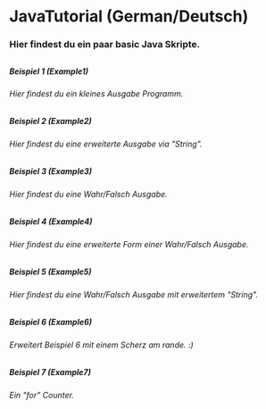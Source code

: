 # JavaTutorial (German/Deutsch)
### Hier findest du ein paar basic Java Skripte.
##
##### Beispiel 1 (Example1)
###### _Hier findest du ein kleines Ausgabe Programm._
##
##### Beispiel 2 (Example2)
###### _Hier findest du eine erweiterte Ausgabe via "String"._
##
##### Beispiel 3 (Example3)
###### _Hier findest du eine Wahr/Falsch Ausgabe._
##
##### Beispiel 4 (Example4)
###### _Hier findest du eine erweiterte Form einer Wahr/Falsch Ausgabe._
##
##### Beispiel 5 (Example5)
###### _Hier findest du eine Wahr/Falsch Ausgabe mit erweitertem "String"._
##
##### Beispiel 6 (Example6)
###### _Erweitert Beispiel 6 mit einem Scherz am rande. :)_
##
##### Beispiel 7 (Example7)
###### _Ein "for" Counter._